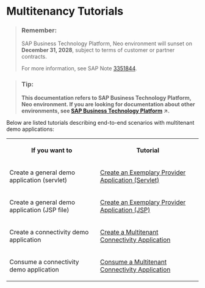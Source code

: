 <!-- loio39be2d25d25148cea4c11058f6a83d87 -->

# Multitenancy Tutorials



> ### Remember:  
> SAP Business Technology Platform, Neo environment will sunset on **December 31, 2028**, subject to terms of customer or partner contracts.
> 
> For more information, see SAP Note [3351844](https://me.sap.com/notes/3351844).

> ### Tip:  
> **This documentation refers to SAP Business Technology Platform, Neo environment. If you are looking for documentation about other environments, see [SAP Business Technology Platform](https://help.sap.com/viewer/65de2977205c403bbc107264b8eccf4b/Cloud/en-US/6a2c1ab5a31b4ed9a2ce17a5329e1dd8.html "SAP Business Technology Platform (SAP BTP) is an integrated offering comprised of four technology portfolios: database and data management, application development and integration, analytics, and intelligent technologies. The platform offers users the ability to turn data into business value, compose end-to-end business processes, and build and extend SAP applications quickly.") :arrow_upper_right:.**



Below are listed tutorials describing end-to-end scenarios with multitenant demo applications:




<table>
<tr>
<th valign="top">

If you want to



</th>
<th valign="top">

Tutorial



</th>
</tr>
<tr>
<td valign="top">

Create a general demo application \(servlet\)



</td>
<td valign="top">

[Create an Exemplary Provider Application \(Servlet\)](create-an-exemplary-provider-application-servlet-893f71c.md)



</td>
</tr>
<tr>
<td valign="top">

Create a general demo application \(JSP file\)



</td>
<td valign="top">

[Create an Exemplary Provider Application \(JSP\)](create-an-exemplary-provider-application-jsp-255422a.md)



</td>
</tr>
<tr>
<td valign="top">

Create a connectivity demo application



</td>
<td valign="top">

[Create a Multitenant Connectivity Application](create-a-multitenant-connectivity-application-d88900b.md)



</td>
</tr>
<tr>
<td valign="top">

Consume a connectivity demo application



</td>
<td valign="top">

[Consume a Multitenant Connectivity Application](consume-a-multitenant-connectivity-application-d2886a5.md)



</td>
</tr>
</table>

